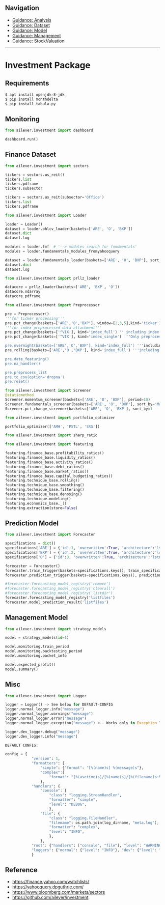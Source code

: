 ## Navigation
- [Guidance: Analysis](https://github.com/ailever/ailever/blob/master/ailever/investment/guidance_analysis.md)
- [Guidance: Dataset](https://github.com/ailever/ailever/blob/master/ailever/investment/guidance_dataset.md)
- [Guidance: Model](https://github.com/ailever/ailever/blob/master/ailever/investment/guidance_model.md)
- [Guidance: Management](https://github.com/ailever/ailever/blob/master/ailever/investment/guidance_management.md)
- [Guidance: StockValuation](https://github.com/ailever/ailever/blob/master/ailever/investment/guidance_stock_valuation.md)

---

# Investment Package

## Requirements
```bash
$ apt install openjdk-8-jdk
$ pip install monthdelta
$ pip install tabula-py
```

## Monitoring
```python
from ailever.investment import dashboard

dashboard.run()
```

## Finance Dataset
```python
from ailever.investment import sectors

tickers = sectors.us_reit()
tickers.list
tickers.pdframe
tickers.subsector

tickers = sectors.us_reit(subsector='Office')
tickers.list
tickers.pdframe
```

```python
from ailever.investment import Loader 

loader = Loader()
dataset = loader.ohlcv_loader(baskets=['ARE', 'O', 'BXP'])
dataset.dict
dataset.log

modules = loader.fmf  # '--> modules search for fundmentals'
modules = loader.fundamentals_modules_fromyahooquery

dataset = loader.fundamentals_loader(baskets=['ARE', 'O', 'BXP'], sort_by='Marketcap')
dataset.dict
dataset.log

```

```python
from ailever.investment import prllz_loader

datacore = prllz_loader(baskets=['ARE', 'BXP', 'O'])
datacore.ndarray
datacore.pdframe
```

```python
from ailever.investment import Preprocessor

pre = Preprocessor()
'''for ticker processing'''
pre.pct_change(baskets=['ARE','O','BXP'], window=[1,3,5],kind='ticker')
'''for index preprocessed data attachment'''
pre.pct_change(baskets=['^VIX'], kind='index_full') '''including index ohlcv'''
pre.pct_change(baskets=['^VIX'], kind='index_single') '''Only preprocessed index data

pre.overnight(baskets=['ARE','O','BXP'], kind='index_full') '''including index ohlcv
pre.rolling(baskets=['ARE','O','BXP'], kind='index_full') '''including index ohlcv

pre.date_featuring()
pre.na_handler()

pre.preprocess_list
pre.to_csv(option='dropna')
pre.reset()


```

```python
from ailever.investment import Screener
@staticmethod
Screener.momentum_screener(baskets=['ARE', 'O', 'BXP'], period=10)
Screener.fundamentals_screener(baskets=['ARE', 'O', 'BXP'], sort_by='Marketcap')
Screener.pct_change_screener(baskets=['ARE', 'O', 'BXP'], sort_by=1
```

```python
from ailever.investment import portfolio_optimizer

portfolio_optimizer(['AMH', 'PSTL', 'SRG'])
```

```python
from ailever.investment import sharp_ratio

```

```python
from ailever.investment import featuring

featuring.finance_base.profitability_ratios()
featuring.finance_base.liquidity_ratios()
featuring.finance_base.activity_ratios()
featuring.finance_base.debt_ratios()
featuring.finance_base.market_ratios()
featuring.finance_base.capital_budgeting_ratios()
featuring.technique_base.rolling()
featuring.technique_base.smoothing()
featuring.technique_base.filtering()
featuring.technique_base.denosing()
featuring.technique.modeling()
featuring.economics_base._()
featuring.extraction(store=False)
```

## Prediction Model

```python
from ailever.investment import Forecaster

specifications = dict()
specifications['ARE'] = {'id':1, 'overwritten':True, 'architecture':'lstm00', 'framework':'torch', 'device':'cuda', 'batch_size':100, 'shuffle':False, 'drop_last':False, 'epochs':2, 'window':[5,10,20], 'base_columns':['date', 'close', 'volume'], 'packet_size':70, 'prediction_interval':30, 'start':'20180101', 'end':'20210816', 'rep':'ailever', 'message':'message', 'country':'united_states'}
specifications['BXP'] = {'id':2, 'overwritten':True, 'architecture':'lstm00', 'framework':'torch', 'device':'cuda', 'batch_size':100, 'shuffle':False, 'drop_last':False, 'epochs':2, 'window':[5,10,20], 'base_columns':['date', 'close', 'volume'], 'packet_size':70, 'prediction_interval':30, 'start':'20180101', 'end':'20210816', 'rep':'ailever', 'message':'message', 'country':'united_states'}
specifications['O'] = {'id':3, 'overwritten':True, 'architecture':'lstm00', 'framework':'torch', 'device':'cuda', 'batch_size':100, 'shuffle':False, 'drop_last':False, 'epochs':2, 'window':[5,10,20], 'base_columns':['date', 'close', 'volume'], 'packet_size':70, 'prediction_interval':30, 'start':'20180101', 'end':'20210816', 'rep':'ailever', 'message':'message', 'country':'united_states'}

forecaster = Forecaster()
forecaster.train_trigger(baskets=specifications.keys(), train_specifications=specifications)
forecaster.prediction_trigger(baskets=specifications.keys(), prediction_specifications=specifications)

#forecaster.forecasting_model_registry('remove')
#forecaster.forecasting_model_registry('clearall')
#forecaster.forecasting_model_registry('listdir')
forecaster.forecasting_model_registry('listfiles')
forecaster.model_prediction_result('listfiles')
```



## Management Model

```python
from ailever.investment import strategy_models

model = strategy_models(id=1)

model.monitoring.train_period
model.monitoring.backtesting_period
model.monitoring.packet_info

model.expected_profit()
model.summary()
```

## Misc

```python
from ailever.investment import Logger

logger = Logger() -> See below for DEFAUlT-CONFIG
logger.normal_logger.info("message")
logger.normal_logger.warnings("message")
logger.normal_logger.error("message")
logger.normal_logger.exception("message") <-- Works only in Exception loop

logger.dev_logger.debug("message")
logger.dev_logger.info("message")

DEFAULT CONFIG:

config = {
            "version": 1,
            "formatters": {
                "simple": {"format": "[%(name)s] %(message)s"},
                "complex":{
                    "format": "[%(asctime)s]/[%(name)s]/[%(filename)s:%(lineno)d]/[%(levelname)s]/[%(message)s]"},
                },
            "handlers": {
                "console": {
                    "class": "logging.StreamHandler",
                    "formatter": "simple",
                    "level": "DEBUG",
                    },
                "file": {
                    "class": "logging.FileHandler",
                    "filename": os.path.join(log_dirname, "meta.log"),
                    "formatter": "complex",
                    "level": "INFO",
                    },
                },
            "root": {"handlers": ["console", "file"], "level": "WARNING"},
            "loggers": {"normal": {"level": "INFO"}, "dev": {"level": "DEBUG"},},
            }
```


## Reference
- https://finance.yahoo.com/watchlists/
- https://yahooquery.dpguthrie.com/
- https://www.bloomberg.com/markets/sectors
- https://github.com/ailever/investment
